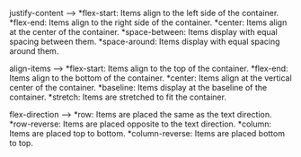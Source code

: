 justify-content -->
    *flex-start: Items align to the left side of the container.
    *flex-end: Items align to the right side of the container.
    *center: Items align at the center of the container.
    *space-between: Items display with equal spacing between them.
    *space-around: Items display with equal spacing around them.

align-items -->
    *flex-start: Items align to the top of the container.
    *flex-end: Items align to the bottom of the container.
    *center: Items align at the vertical center of the container.
    *baseline: Items display at the baseline of the container.
    *stretch: Items are stretched to fit the container.

flex-direction -->
    *row: Items are placed the same as the text direction.
    *row-reverse: Items are placed opposite to the text direction.
    *column: Items are placed top to bottom.
    *column-reverse: Items are placed bottom to top.

